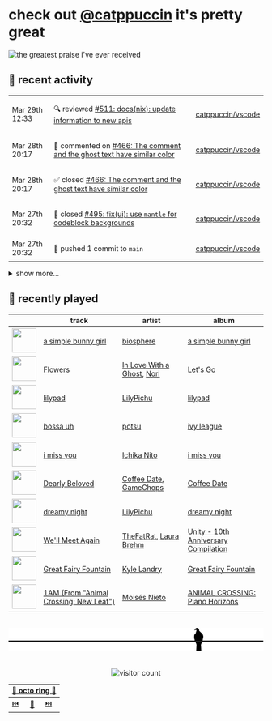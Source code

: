 # check out [@catppuccin](https://github.com/catppuccin) it's pretty great

![the greatest praise i've ever received](https://github.com/user-attachments/assets/ad888e4f-7a22-4eac-85a7-744eacd8eb46)

## 📅 recent activity

<!-- SCRIPT:REPLACE:GITHUB -->
<table>
<tbody>
<tr>
<td><span title='2025-03-29T12:33:52+00:00'>Mar 29th 12:33</span></td>
<td>

🔍 reviewed [#511: docs(nix): update information to new apis](https://github.com/catppuccin/vscode/pull/511)

</td>
<td>

[catppuccin/vscode](https://github.com/catppuccin/vscode)

</td>
</tr>
<tr>
<td><span title='2025-03-28T20:17:09+00:00'>Mar 28th 20:17</span></td>
<td>

💬 commented on [#466: The comment and the ghost text have similar color](https://github.com/catppuccin/vscode/issues/466)

</td>
<td>

[catppuccin/vscode](https://github.com/catppuccin/vscode)

</td>
</tr>
<tr>
<td><span title='2025-03-28T20:17:08+00:00'>Mar 28th 20:17</span></td>
<td>

✅ closed [#466: The comment and the ghost text have similar color](https://github.com/catppuccin/vscode/issues/466)

</td>
<td>

[catppuccin/vscode](https://github.com/catppuccin/vscode)

</td>
</tr>
<tr>
<td><span title='2025-03-27T20:32:37+00:00'>Mar 27th 20:32</span></td>
<td>

🎉 closed [#495: fix(ui): use `mantle` for codeblock backgrounds](https://github.com/catppuccin/vscode/pull/495)

</td>
<td>

[catppuccin/vscode](https://github.com/catppuccin/vscode)

</td>
</tr>
<tr>
<td><span title='2025-03-27T20:32:38+00:00'>Mar 27th 20:32</span></td>
<td>

🚢 pushed 1 commit to `main`

</td>
<td>

[catppuccin/vscode](https://github.com/catppuccin/vscode)

</td>
</tr>
</tbody>
</table>

<details>
<summary>show more...</summary>
<table>
<tbody>
<tr>
<td><span title='2025-03-27T20:31:52+00:00'>Mar 27th 20:31</span></td>
<td>

💬 commented on [#495: fix(ui): use `mantle` for codeblock backgrounds](https://github.com/catppuccin/vscode/pull/495)

</td>
<td>

[catppuccin/vscode](https://github.com/catppuccin/vscode)

</td>
</tr>
<tr>
<td><span title='2025-03-27T20:21:03+00:00'>Mar 27th 20:21</span></td>
<td>

💬 commented on [#500: refactor: fix extension debugging](https://github.com/catppuccin/vscode/pull/500)

</td>
<td>

[catppuccin/vscode](https://github.com/catppuccin/vscode)

</td>
</tr>
<tr>
<td><span title='2025-03-27T20:20:54+00:00'>Mar 27th 20:20</span></td>
<td>

🚢 pushed 1 commit to `main`

</td>
<td>

[catppuccin/vscode](https://github.com/catppuccin/vscode)

</td>
</tr>
<tr>
<td><span title='2025-03-27T20:20:53+00:00'>Mar 27th 20:20</span></td>
<td>

🎉 closed [#500: refactor: fix extension debugging](https://github.com/catppuccin/vscode/pull/500)

</td>
<td>

[catppuccin/vscode](https://github.com/catppuccin/vscode)

</td>
</tr>
<tr>
<td><span title='2025-03-27T20:20:51+00:00'>Mar 27th 20:20</span></td>
<td>

💬 commented on [#500: refactor: fix extension debugging](https://github.com/catppuccin/vscode/pull/500)

</td>
<td>

[catppuccin/vscode](https://github.com/catppuccin/vscode)

</td>
</tr>
<tr>
<td><span title='2025-03-27T20:00:56+00:00'>Mar 27th 20:00</span></td>
<td>

🎉 closed [#501: fix(ui): increase diff contrast](https://github.com/catppuccin/vscode/pull/501)

</td>
<td>

[catppuccin/vscode](https://github.com/catppuccin/vscode)

</td>
</tr>
<tr>
<td><span title='2025-03-27T20:00:57+00:00'>Mar 27th 20:00</span></td>
<td>

🚢 pushed 1 commit to `main`

</td>
<td>

[catppuccin/vscode](https://github.com/catppuccin/vscode)

</td>
</tr>
<tr>
<td><span title='2025-03-27T20:00:57+00:00'>Mar 27th 20:00</span></td>
<td>

✅ closed [#484: Git Diff Colors are too similar, relatively](https://github.com/catppuccin/vscode/issues/484)

</td>
<td>

[catppuccin/vscode](https://github.com/catppuccin/vscode)

</td>
</tr>
<tr>
<td><span title='2025-03-27T20:00:46+00:00'>Mar 27th 20:00</span></td>
<td>

🔍 reviewed [#501: fix(ui): increase diff contrast](https://github.com/catppuccin/vscode/pull/501)

</td>
<td>

[catppuccin/vscode](https://github.com/catppuccin/vscode)

</td>
</tr>
<tr>
<td><span title='2025-03-17T20:56:37+00:00'>Mar 17th 20:56</span></td>
<td>

🚢 pushed 1 commit to `main`

</td>
<td>

[catppuccin/python](https://github.com/catppuccin/python)

</td>
</tr>
<tr>
<td><span title='2025-03-17T20:50:26+00:00'>Mar 17th 20:50</span></td>
<td>

🚢 pushed 1 commit to `main`

</td>
<td>

[catppuccin/python](https://github.com/catppuccin/python)

</td>
</tr>
<tr>
<td><span title='2025-03-17T20:49:25+00:00'>Mar 17th 20:49</span></td>
<td>

🚢 pushed 1 commit to `main`

</td>
<td>

[catppuccin/python](https://github.com/catppuccin/python)

</td>
</tr>
<tr>
<td><span title='2025-03-17T20:44:53+00:00'>Mar 17th 20:44</span></td>
<td>

🚢 pushed 1 commit to `main`

</td>
<td>

[catppuccin/python](https://github.com/catppuccin/python)

</td>
</tr>
<tr>
<td><span title='2025-03-17T20:44:53+00:00'>Mar 17th 20:44</span></td>
<td>

🎉 closed [#108: docs: document package with pdoc](https://github.com/catppuccin/python/pull/108)

</td>
<td>

[catppuccin/python](https://github.com/catppuccin/python)

</td>
</tr>
<tr>
<td><span title='2025-03-17T20:44:49+00:00'>Mar 17th 20:44</span></td>
<td>

💬 commented on [#108: docs: document package with pdoc](https://github.com/catppuccin/python/pull/108)

</td>
<td>

[catppuccin/python](https://github.com/catppuccin/python)

</td>
</tr>
<tr>
<td><span title='2025-03-17T20:43:11+00:00'>Mar 17th 20:43</span></td>
<td>

🚀 opened [#123: docs(css): document jsdelivr as an option](https://github.com/catppuccin/palette/pull/123)

</td>
<td>

[catppuccin/palette](https://github.com/catppuccin/palette)

</td>
</tr>
</tbody>
</table>
</details>
<!-- SCRIPT:REPLACE:GITHUB -->

## 🎵 recently played

<!-- SCRIPT:REPLACE:SPOTIFY -->
| | track | artist | album |
| - | - | - | - |
| <img src="https://i.scdn.co/image/ab67616d00004851e9300c66154ac0f1fd4e5aca" width="48" height="48"> | [a simple bunny girl](https://open.spotify.com/track/7jTgLeiWj82MJSCuocsX4v) | [biosphere](https://open.spotify.com/artist/6sa0lNcq7YdXNnQKZHFb0D) | [a simple bunny girl](https://open.spotify.com/track/7jTgLeiWj82MJSCuocsX4v) |
| <img src="https://i.scdn.co/image/ab67616d000048518a129baedb4c323bd8e87647" width="48" height="48"> | [Flowers](https://open.spotify.com/track/5VnaOLeK1lKfULuNwet8ck) | [In Love With a Ghost](https://open.spotify.com/artist/21tDFddcOFDYmiobTcls2O), [Nori](https://open.spotify.com/artist/1ZVchQJoK0CP4PR7bgr2Lo) | [Let's Go](https://open.spotify.com/track/5VnaOLeK1lKfULuNwet8ck) |
| <img src="https://i.scdn.co/image/ab67616d000048510ef144a465f66567e949fbc4" width="48" height="48"> | [lilypad](https://open.spotify.com/track/3D0RQKzuWj62IzJqC0l6y2) | [LilyPichu](https://open.spotify.com/artist/6maAVJxVTGW1xA3LokpQm8) | [lilypad](https://open.spotify.com/track/3D0RQKzuWj62IzJqC0l6y2) |
| <img src="https://i.scdn.co/image/ab67616d000048514bc55a7796b849470d70f977" width="48" height="48"> | [bossa uh](https://open.spotify.com/track/03tIAGs2JdAAKBm4Ew43x7) | [potsu](https://open.spotify.com/artist/5XE0fiZWGbq9TcSuWwJ1fA) | [ivy league](https://open.spotify.com/track/03tIAGs2JdAAKBm4Ew43x7) |
| <img src="https://i.scdn.co/image/ab67616d0000485175f35bf293f00889a7f59041" width="48" height="48"> | [i miss you](https://open.spotify.com/track/37Unx14mB8QnCx0bDjtCM8) | [Ichika Nito](https://open.spotify.com/artist/1v7B6ZWa7QRQS3knn3Jvf4) | [i miss you](https://open.spotify.com/track/37Unx14mB8QnCx0bDjtCM8) |
| <img src="https://i.scdn.co/image/ab67616d00004851b80b309b76c4d3281ca801c5" width="48" height="48"> | [Dearly Beloved](https://open.spotify.com/track/6iOdWDRGIGpDhqdVSExnPx) | [Coffee Date](https://open.spotify.com/artist/74ZWzuwsxGAt05s2sWtq0j), [GameChops](https://open.spotify.com/artist/1T7zBkQCOCacKjbnmFX7cp) | [Coffee Date](https://open.spotify.com/track/6iOdWDRGIGpDhqdVSExnPx) |
| <img src="https://i.scdn.co/image/ab67616d000048510d367a15b6d10f584ee8e9c4" width="48" height="48"> | [dreamy night](https://open.spotify.com/track/3NyxWuYU0s2GA6oZgDRQep) | [LilyPichu](https://open.spotify.com/artist/6maAVJxVTGW1xA3LokpQm8) | [dreamy night](https://open.spotify.com/track/3NyxWuYU0s2GA6oZgDRQep) |
| <img src="https://i.scdn.co/image/ab67616d000048510f8c0fdf86cf7c079347dea0" width="48" height="48"> | [We'll Meet Again](https://open.spotify.com/track/7nDkXyN86D6iszJdl0r8YB) | [TheFatRat](https://open.spotify.com/artist/3OKg7YbOIatODzkRIbLJR4), [Laura Brehm](https://open.spotify.com/artist/7ddnIV2r4SLjuwyGlgLIWt) | [Unity - 10th Anniversary Compilation](https://open.spotify.com/track/7nDkXyN86D6iszJdl0r8YB) |
| <img src="https://i.scdn.co/image/ab67616d00004851d9909ff201252c173db10b05" width="48" height="48"> | [Great Fairy Fountain](https://open.spotify.com/track/7xIi1aak9rNMJ4hB9Ab6Si) | [Kyle Landry](https://open.spotify.com/artist/0HSGaSAaBPZJq4lisoWA59) | [Great Fairy Fountain](https://open.spotify.com/track/7xIi1aak9rNMJ4hB9Ab6Si) |
| <img src="https://i.scdn.co/image/ab67616d000048513203086ffed8d4e8470eb2dc" width="48" height="48"> | [1AM (From "Animal Crossing: New Leaf")](https://open.spotify.com/track/2duDyQa5BkHU2CCNed5dqA) | [Moisés Nieto](https://open.spotify.com/artist/6i5jeqNyrzyfDwIiAfNdyF) | [ANIMAL CROSSING: Piano Horizons](https://open.spotify.com/track/2duDyQa5BkHU2CCNed5dqA) |

<!-- SCRIPT:REPLACE:SPOTIFY -->

<br>

<div align="center">

<picture>
    <source media="(prefers-color-scheme: light)" srcset="assets/pigeon-light.svg">
    <source media="(prefers-color-scheme: dark)" srcset="assets/pigeon-dark.svg">
    <img alt="pigeon sitting on a wire" src="assets/pigeon-light.svg">
</picture>

<br>
<br>

![visitor count](https://profile-counter.glitch.me/backwardspy/count.svg)

<table>
    <thead>
        <th colspan="3"><a href="https://octo-ring.com">🐙 octo ring 🐙</a></th>
    </thead>
    <tbody>
        <td><a href="https://octo-ring.com/p/backwardspy/prev">⏮️</a></td>
        <td><a href="https://octo-ring.com/p/backwardspy/random">🔀</a></td>
        <td><a href="https://octo-ring.com/p/backwardspy/next">⏭️</a></td>
    </tbody>
</table>

</div>
